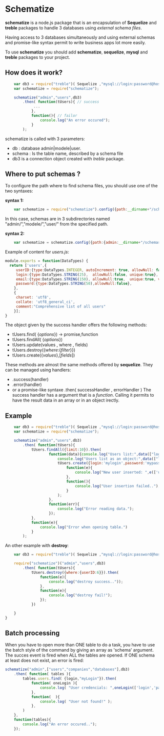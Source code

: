 # Schematize #

**schematize** is a node.js package that is an encapsulation of **Sequelize** and **treble** packages to handle 3 databases using *external schema files*. 

Having access to 3 databases simultaneously and using external schemas and promise-like syntax permit to write business apps lot more easily.

To use **schematize** you should add **schematize**, **sequelize**, **mysql** and **treble** packages to your project.

## How does it work? ##
```javascript
    var db3 = require("treble")( Sequelize ,"mysql://login:password@host:port/webase");
    var schematize = require("schematize");

    schematize("admin","users",db3)
        .then( function(tUsers){ // success
             ...
            },
            function(){ // failor
                console.log("An error occured");
            }
        );
```

schematize is called with 3 parameters:
* db : database admin|modele|user.
* schema : Is the table name, described by a schema file
* db3 is a connection object created with *treble* package.

## Where to put schemas ? ##
To configure the path where to find schema files, you should use one of the two syntaxes:


**syntax 1:**
```javascript
    var schematize = require("schematize").config({path:__dirname+"/schemas/"})
```
In this case, schemas are in 3 subdirectories named "admin/","modele/","user/" from the specified path.

**syntax 2:**
```javascript
    var schematize = schematize.config({path:{admin:__dirname+"/schemas/admin/", modele:__dirname+"/schemas/modele/",user:__dirname+"/schemas/user/"})
```

Example of content for _users.js_:
```javascript
module.exports = function(DataTypes) {
  return ['users',{
     userID:{type:DataTypes.INTEGER, autoIncrement: true, allowNull: false, primaryKey:true},
     login:{type:DataTypes.STRING(25),  allowNull:false, unique:true},
     email:{type:DataTypes.STRING(150), allowNull:true,  unique:true, validate:{isEmail:true}},
     password:{type:DataTypes.STRING(50),allowNull:false},
    },
    {
     charset: 'utf8',
     collate: 'utf8_general_ci',
     comment:"Comprehensive list of all users"
    }];
}
```

The object given by the success handler offers the following methods:
 * tUsers.find( {*options*}) -> promise,function
 * tUsers.findAll( {*options*})
 * tUsers.update(values , where , fields)
 * tUsers.destroy({*where*:{*filter*}})
 * tUsers.create({*values*},[*fields*])

These methods are almost the same methods offered by **sequelize**. They can be managed using handlers:
 * .success(handler)
 * .error(handler)
 * or a promise-like syntaxe .then( successHandler , errorHandler )
The success handler has a argument that is a _function_. Calling it permits to have the result data in an array or in an object irectly.

## Example ##
```javascript
    var db3 = require("treble")( Sequelize ,"mysql://login:password@host:port/webase");
    var schematize = require("schematize");

    schematize("admin","users",db3)
        .then( function(tUsers){
            tUsers.findAll({limit:10}).then(
                    function(data){console.log("Users list:",data(["login","email"]));
                        console.log("Users list as an object:",data(["login","email"],"login"));
                        tUsers.create({login:'mylogin',password:'mypassword',email:'me@domain.com'},['login','password','email']).then(
                            function(e){ 
                                console.log("New user inserted: ",e(['userID','login','password','email']));
                            },
                            function(){
                                console.log("User insertion failed..");
                            }
                        );
                    },
                    function(err){
                        console.log("Error reading data.");
                    });
            },
            function(e){
                console.log("Error when opening table.")
            }
        );

```
An other example with **destroy**:
```javascript
    var db3 = require("treble")( Sequelize ,"mysql://login:password@host:port/webase");

    require("schematize")("admin","users",db3)
        .then( function(tUsers){
            tUsers.destroy({where:{userID:6}}).then(
                function(e){
                    console.log("destroy success.."));
                },
                function(e){
                    console.log("destroy fail!");
                });
            })

    }
}

```
## Batch processing ##
When you have to open more than ONE table to do a task, you have to use the batch style of the command by giving an array as 'schema' argument. The succes event is fired when ALL the tables are opened. If ONE schema at least does not exist, an error is fired:
```javascript
schematize("admin",["users","companies","databases"],db3)
    .then( function( tables ){
        tables.users.find( {login,"myLogin"}).then(
            function( oneLogin ){
                console.log( "User credencials: ",oneLogin(['login','password','email']) );
            },
            function(  ){
                console.log( "User not found!" );
            },
        )
    },
    function(tables){
        console.log("An error occured..");
    });
```
